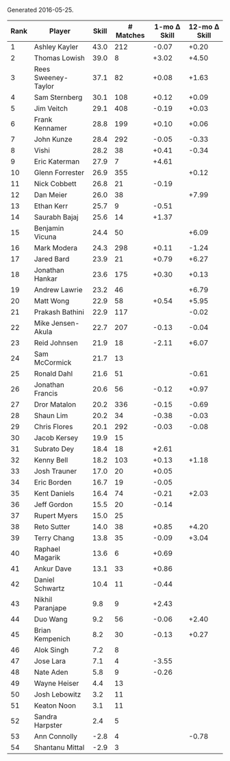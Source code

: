 Generated 2016-05-25.

| Rank | Player              | Skill | # Matches | 1-mo Δ Skill | 12-mo Δ Skill |
|------|---------------------|-------|-----------|--------------|---------------|
|    1 | Ashley Kayler       |  43.0 |       212 |        -0.07 |         +0.20 |
|    2 | Thomas Lowish       |  39.0 |         8 |        +3.02 |         +4.50 |
|    3 | Rees Sweeney-Taylor |  37.1 |        82 |        +0.08 |         +1.63 |
|    4 | Sam Sternberg       |  30.1 |       108 |        +0.12 |         +0.09 |
|    5 | Jim Veitch          |  29.1 |       408 |        -0.19 |         +0.03 |
|    6 | Frank Kennamer      |  28.8 |       199 |        +0.10 |         +0.06 |
|    7 | John Kunze          |  28.4 |       292 |        -0.05 |         -0.33 |
|    8 | Vishi               |  28.2 |        38 |        +0.41 |         -0.34 |
|    9 | Eric Katerman       |  27.9 |         7 |        +4.61 |               |
|   10 | Glenn Forrester     |  26.9 |       355 |              |         +0.12 |
|   11 | Nick Cobbett        |  26.8 |        21 |        -0.19 |               |
|   12 | Dan Meier           |  26.0 |        38 |              |         +7.99 |
|   13 | Ethan Kerr          |  25.7 |         9 |        -0.51 |               |
|   14 | Saurabh Bajaj       |  25.6 |        14 |        +1.37 |               |
|   15 | Benjamin Vicuna     |  24.4 |        50 |              |         +6.09 |
|   16 | Mark Modera         |  24.3 |       298 |        +0.11 |         -1.24 |
|   17 | Jared Bard          |  23.9 |        21 |        +0.79 |         +6.27 |
|   18 | Jonathan Hankar     |  23.6 |       175 |        +0.30 |         +0.13 |
|   19 | Andrew Lawrie       |  23.2 |        46 |              |         +6.79 |
|   20 | Matt Wong           |  22.9 |        58 |        +0.54 |         +5.95 |
|   21 | Prakash Bathini     |  22.9 |       117 |              |         -0.02 |
|   22 | Mike Jensen-Akula   |  22.7 |       207 |        -0.13 |         -0.04 |
|   23 | Reid Johnsen        |  21.9 |        18 |        -2.11 |         +6.07 |
|   24 | Sam McCormick       |  21.7 |        13 |              |               |
|   25 | Ronald Dahl         |  21.6 |        51 |              |         -0.61 |
|   26 | Jonathan Francis    |  20.6 |        56 |        -0.12 |         +0.97 |
|   27 | Dror Matalon        |  20.2 |       336 |        -0.15 |         -0.69 |
|   28 | Shaun Lim           |  20.2 |        34 |        -0.38 |         -0.03 |
|   29 | Chris Flores        |  20.1 |       292 |        -0.03 |         -0.08 |
|   30 | Jacob Kersey        |  19.9 |        15 |              |               |
|   31 | Subrato Dey         |  18.4 |        18 |        +2.61 |               |
|   32 | Kenny Bell          |  18.2 |       103 |        +0.13 |         +1.18 |
|   33 | Josh Trauner        |  17.0 |        20 |        +0.05 |               |
|   34 | Eric Borden         |  16.7 |        19 |        -0.05 |               |
|   35 | Kent Daniels        |  16.4 |        74 |        -0.21 |         +2.03 |
|   36 | Jeff Gordon         |  15.5 |        20 |        -0.14 |               |
|   37 | Rupert Myers        |  15.0 |        25 |              |               |
|   38 | Reto Sutter         |  14.0 |        38 |        +0.85 |         +4.20 |
|   39 | Terry Chang         |  13.8 |        35 |        -0.09 |         +3.04 |
|   40 | Raphael Magarik     |  13.6 |         6 |        +0.69 |               |
|   41 | Ankur Dave          |  13.1 |        33 |        +0.86 |               |
|   42 | Daniel Schwartz     |  10.4 |        11 |        -0.44 |               |
|   43 | Nikhil Paranjape    |   9.8 |         9 |        +2.43 |               |
|   44 | Duo Wang            |   9.2 |        56 |        -0.06 |         +2.40 |
|   45 | Brian Kempenich     |   8.2 |        30 |        -0.13 |         +0.27 |
|   46 | Alok Singh          |   7.2 |         8 |              |               |
|   47 | Jose Lara           |   7.1 |         4 |        -3.55 |               |
|   48 | Nate Aden           |   5.8 |         9 |        -0.26 |               |
|   49 | Wayne Heiser        |   4.4 |        13 |              |               |
|   50 | Josh Lebowitz       |   3.2 |        11 |              |               |
|   51 | Keaton Noon         |   3.1 |        11 |              |               |
|   52 | Sandra Harpster     |   2.4 |         5 |              |               |
|   53 | Ann Connolly        |  -2.8 |         4 |              |         -0.78 |
|   54 | Shantanu Mittal     |  -2.9 |         3 |              |               |